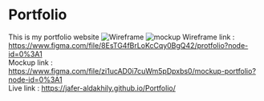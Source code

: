 # Portfolio
This is my portfolio website
![Wireframe](https://user-images.githubusercontent.com/77952312/181925815-cc067ca6-bf4c-4a9c-bc31-930081028dda.PNG)
![mockup](https://user-images.githubusercontent.com/77952312/181925824-054befdf-212e-4829-a4ac-774ec82500a4.PNG)
Wireframe link : https://www.figma.com/file/8EsTG4fBrLoKcCqy0BgQ42/protfolio?node-id=0%3A1 <br />
Mockup link : https://www.figma.com/file/zi1ucAD0i7cuWm5pDpxbs0/mockup-portfolio?node-id=0%3A1 <br />
Live link : https://jafer-aldakhily.github.io/Portfolio/ 
